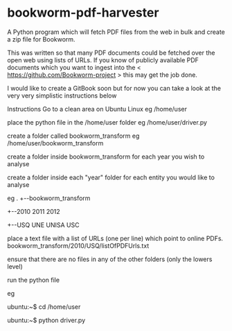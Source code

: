 # bookworm-pdf-harvester
A Python program which will fetch PDF files from the web in bulk and create a zip file for Bookworm.

This was written so that many PDF documents could be fetched over the open web using lists of URLs. If you know of publicly available PDF documents which you want to ingest into the < https://github.com/Bookworm-project > this may get the job done.

I would like to create a GitBook soon but for now you can take a look at the very very simplistic instructions below

Instructions
Go to a clean area on Ubuntu Linux eg /home/user

place the python file in the /home/user folder eg /home/user/driver.py 

create a folder called bookworm_transform eg /home/user/bookworm_transform

create a folder inside bookworm_transform for each year you wish to analyse 

create a folder inside each "year" folder for each entity you would like to analyse

eg
.
+--bookworm_transform

  +--2010         2011       2012

  +--USQ  UNE       UNISA      USC



place a text file with a list of URLs (one per line) which point to online PDFs. bookworm_transform/2010/USQ/listOfPDFUrls.txt

ensure that there are no files in any of the other folders (only the lowers level)

run the python file 

eg 

ubuntu:~$ cd /home/user

ubuntu:~$ python driver.py 
